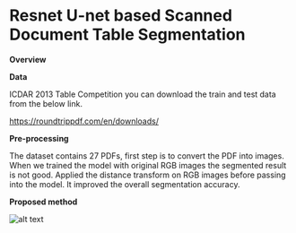 # Resnet U-net based Scanned Document Table Segmentation

**Overview**

**Data**

ICDAR 2013 Table Competition you can download the train and test data from the below link.

https://roundtrippdf.com/en/downloads/

**Pre-processing**

The dataset contains 27 PDFs, first step is to convert the PDF into images. When we trained the model with original RGB images the segmented result is not good. Applied the distance transform on RGB images before passing into the model. It improved the overall segmentation accuracy. 



**Proposed method**

![alt text](https://github.com/sabaridsn/DocumentTableSeg/blob/master/Presentation1.jpg)

